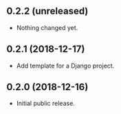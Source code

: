 0.2.2 (unreleased)
------------------

- Nothing changed yet.


0.2.1 (2018-12-17)
------------------

- Add template for a Django project.


0.2.0 (2018-12-16)
------------------

- Initial public release.
